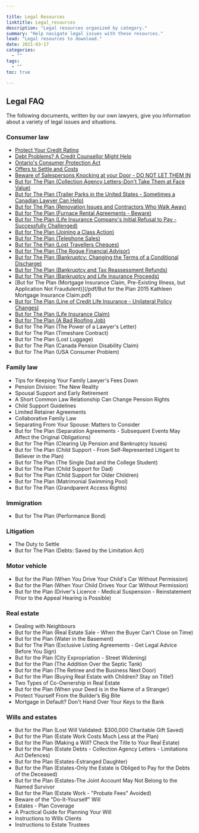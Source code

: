 ```yaml
---

title: Legal Resources
linktitle: Legal_resources
description: "Legal resources organized by category."
summary: "Help navigate legal issues with these resources."
lead: "Legal resources to download."
date: 2021-03-17
categories:
  - ""
tags:
  - ""
toc: true

---
```


## Legal FAQ

The following documents, written by our own lawyers, give you information about a variety of legal issues and situations.

### Consumer law
- [Protect Your Credit Rating](/pdf/Protect_your_credit_rating-en.pdf)
- [Debt Problems? A Credit Counsellor Might Help](/pdf/Debt_problems-en.pdf)  
- [Ontario's Consumer Protection Act](/pdf/Ontario_Consumer_Protection_Act-en.pdf)
- [Offers to Settle and Costs](/pdf/Offers%20to%20Settle%20and%20Costs.pdf)  
- [Beware of Salespersons Knocking at your Door - DO NOT LET THEM IN](/pdf/2019%20Paul%20-%20Beware%20the%20Salespersons.pdf)
- [But for The Plan (Collection Agency Letters-Don't Take Them at Face Value)](/pdf/2018%20Jonathon%20-%20Collection%20Agency%20Letters.pdf)
- [But for The Plan (Trailer Parks in the United States - Sometimes a Canadian Lawyer Can Help)](/pdf/BUT%20FOR%20THE%20PLAN,%20Trailer%20Parks%20in%20the%20United%20States.pdf)
- [But for The Plan (Renovation Issues and Contractors Who Walk Away)](/pdf/BUT%20FOR%20THE%20PLAN%202019%20Bill%20-%20Renovation%20Issues.pdf)
- [But for The Plan (Furnace Rental Agreements - Beware)](/pdf/BUT%20FOR%20THE%20PLAN%202018%20Frank%20Furnace%20Rental%20Agreements.pdf)
- [But for The Plan (Life Insurance Company's Initial Refusal to Pay - Successfully Challenged)](/pdf/BUT%20FOR%20THE%20PLAN%202017%20Life%20Insurance%20Co%20Initial%20Refusal%20to%20Pay%20Jonathan.pdf)
- [But for The Plan (Joining a Class Action)](/pdf/But%20for%20the%20Plan%202017%20Jonathon-Joining%20a%20Class%20Action.pdf)
- [But for The Plan (Telephone Sales)](/pdf/But%20for%20the%20Plan%202017%20Jonathon-Telephone%20Sales.pdf)
- [But for The Plan (Lost Travellers Cheques)](/pdf/But%20for%20the%20Plan%202016%20Jonathon%20Lost%20Travellers%20Cheques.pdf)
- [But for The Plan (The Rogue Financial Advisor)](/pdf/But%20for%20the%20Plan%202014%20Archie%20Rogue%20Advisor.pdf)
- [But for The Plan (Bankruptcy: Changing the Terms of a Conditional Discharge)](/pdf/but%20for%20the%20plan%202012%20Ron%20Bankruptcy.pdf)
- [But for The Plan (Bankruptcy and Tax Reassessment Refunds)](/pdf/but%20for%20the%20plan%202012%20Ron%20Bankruptcy.pdf)
- [But for The Plan (Bankruptcy and Life Insurance Proceeds)](/pdf/Bankruptcy%20and%20Life%20Insurance.pdf)
- [But for The Plan (Mortgage Insurance Claim, Pre-Existing Illness, but Application Not Fraudulent)](/pdf/But for the Plan  2015 Kathleen  Mortgage Insurance Claim.pdf)
- [But for The Plan (Line of Credit Life Insurance - Unilateral Policy Changes)](/pdf/But%20for%20the%20Plan%202012%20Kathleen%20Line%20of%20Credit%20Life%20Insurance.pdf)
- [But for The Plan (Life Insurance Claim)](/pdf/But%20for%20the%20Plan%20June%202007.pdf)
- [But for The Plan (A Bad Roofing Job)](/pdf/2019%20Frank-Dealing%20With%20Neighbours.pdf)
- But for The Plan (The Power of a Lawyer's Letter)
- But for The Plan (Timeshare Contract)
- But for The Plan (Lost Luggage)
- But for The Plan (Canada Pension Disability Claim)
- But for The Plan (USA Consumer Problem)  

### Family law

- Tips for Keeping Your Family Lawyer's Fees Down
- Pension Division: The New Reality
- Spousal Support and Early Retirement
- A Short Common Law Relationship Can Change Pension Rights
- Child Support Guidelines
- Limited Retainer Agreements
- Collaborative Family Law
- Separating From Your Spouse: Matters to Consider
- But for The Plan (Separation Agreements - Subsequent Events May Affect
the Original Obligations)
- But for The Plan (Clearing Up Pension and Bankruptcy Issues)
- But for The Plan (Child Support - From Self-Represented Litigant to Believer in the Plan)
- But for The Plan (The Single Dad and the College Student)
- But for The Plan (Child Support for Dad)
- But for The Plan (Child Support for Older Children)
- But for The Plan (Matrimonial Swimming Pool)
- But for The Plan (Grandparent Access Rights)

### Immigration

- But for The Plan (Performance Bond)

### Litigation

- The Duty to Settle
- But for The Plan (Debts: Saved by the Limitation Act)

### Motor vehicle

- But for the Plan (When You Drive Your Child's Car Without Permission)
- But for the Plan (When Your Child Drives Your Car Without Permission)
- But for the Plan (Driver's Licence - Medical Suspension - Reinstatement Prior to the Appeal Hearing is Possible)

### Real estate

- Dealing with Neighbours
- But for the Plan (Real Estate Sale - When the Buyer Can't Close on Time)
- But for the Plan (Water in the Basement)
- But for The Plan (Exclusive Listing Agreements - Get Legal Advice Before You Sign)
- But for the Plan (City Expropriation - Street Widening)
- But for the Plan (The Addition Over the Septic Tank)
- But for the Plan (The Retiree and the Business Next Door)
- But for the Plan (Buying Real Estate with Children? Stay on Title!)
- Two Types of Co-Ownership in Real Estate
- But for the Plan (When your Deed is in the Name of a Stranger)
- Protect Yourself From the Builder’s Big Bite
- Mortgage in Default? Don't Hand Over Your Keys to the Bank

### Wills and estates

- But for the Plan (Lost Will Validated: $300,000 Charitable Gift Saved)
- But for the Plan (Estate Work Costs Much Less at the Plan)
- But for the Plan (Making a Will? Check the Title to Your Real Estate)
- But for the Plan (Estate Debts - Collection Agency Letters - Limitations Act Defences)
- But for the Plan (Estates-Estranged Daughter)
- But for the Plan (Estates-Only the Estate is Obliged to Pay for the Debts of the Deceased)
- But for the Plan (Estates-The Joint Account May Not Belong to the Named Survivor
- But for the Plan (Estate Work - "Probate Fees" Avoided)
- Beware of the "Do-It-Yourself" Will
- Estates - Plan Coverage
- A Practical Guide for Planning Your Will
- Instructions to Wills Clients
- Instructions to Estate Trustees